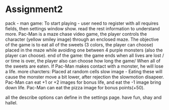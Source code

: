 # Assignment2
pack - man game:
To start playing - user need to register with all requires fields, then settings window show. read the rest information to understand more. 
Pac-Man is a maze chase video game, the player controls the character (yellow smiley image) through an enclosed maze.
The objective of the game is to eat all of the sweets (3 colors, the player can choose) placed in the maze while avoiding one between 4 purple monsters (also the player can choose).
end of the game:
the game ends when all lives are lost / or time is over, the player also can choose how long the game/ When all of the sweets are eaten. 
If Pac-Man makes contact with a monster, he will lose a life.
more charcters:
Placed at random cells slow image - Eating these will cause the  monster move a bit lower, after rejection the slowmotion disapeer.
Pac-Man can eat +1 or +2 images for bonus life, and eat the -1 image bring down life.
Pac-Man can eat the pizza image for bonus points(+50).

all the describe options can define in the settings page.
have fun, shay and hallel.
 
